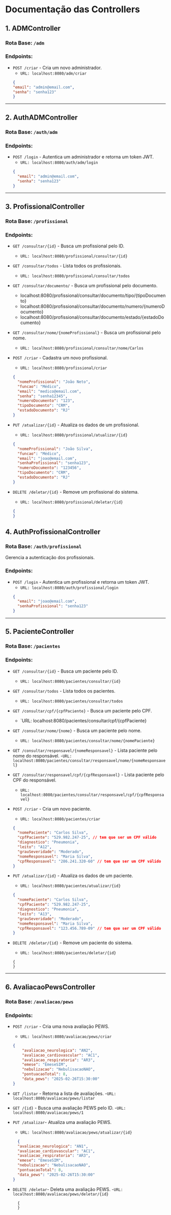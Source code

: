 # Documentação das Controllers

## 1. ADMController

### Rota Base: `/adm`

### Endpoints:
- `POST /criar` - Cria um novo administrador.
  - `URL: localhost:8080/adm/criar`
  ```json
  {
  "email": "admin@email.com",
  "senha": "senha123"
  }
  ```
---

## 2. AuthADMController

### Rota Base: `/auth/adm`

### Endpoints:
- `POST /login` - Autentica um administrador e retorna um token JWT.
  - `URL: localhost:8080/auth/adm/login`
  ```json
  {
    "email": "admin@email.com",
    "senha": "senha123"
  }
  ```
---

## 3. ProfissionalController

### Rota Base: `/profissional`

### Endpoints:
- `GET /consultar/{id}` - Busca um profissional pelo ID.
  - `URL: localhost:8080/profissional/consultar/{id}`

- `GET /consultar/todos` - Lista todos os profissionais.
  - `URL: localhost:8080/profissional/consultar/todos`

- `GET /consultar/documento/` - Busca um profissional pelo documento.
  - localhost:8080/profissional/consultar/documento/tipo/{tipoDocumento}
  - localhost:8080/profissional/consultar/documento/numero/{numeroDocumento}
  - localhost:8080/profissional/consultar/documento/estado/{estadoDocumento}

- `GET /consultar/nome/{nomeProfissional}` - Busca um profissional pelo nome.
  - `URL: localhost:8080/profissional/consultar/nome/Carlos`

- `POST /criar` - Cadastra um novo profissional.
  - `URL: localhost:8080/profissional/criar`
  ```json
  {
    "nomeProfissional": "João Neto",
    "funcao": "Médico",
    "email": "medico@email.com",
    "senha": "senha12345",
    "numeroDocumento": "123",
    "tipoDocumento": "CRM",
    "estadoDocumento": "RJ"
  }
  ```
- `PUT /atualizar/{id}` - Atualiza os dados de um profissional.
  - `URL: localhost:8080/profissional/atualizar/{id}`
  ```json
  {
    "nomeProfissional": "João Silva",
    "funcao": "Médico",
    "email": "joao@email.com",
    "senhaProfissional": "senha123",
    "numeroDocumento": "123456",
    "tipoDocumento": "CRM",
    "estadoDocumento": "RJ"
  }
  ```
- `DELETE /deletar/{id}` - Remove um profissional do sistema.
  - `URL: localhost:8080/profissional/deletar/{id}`
  ```json
  {
  }
  ```

## 4. AuthProfissionalController

### Rota Base: `/auth/profissional`

Gerencia a autenticação dos profissionais.

### Endpoints:
- `POST /login` - Autentica um profissional e retorna um token JWT.
  - `URL: localhost:8080/auth/profissional/login`
  ```json
  {
    "email": "joao@email.com",
    "senhaProfissional": "senha123"
  }
  ```

---

## 5. PacienteController

### Rota Base: `/pacientes`

### Endpoints:
- `GET /consultar/{id}` - Busca um paciente pelo ID.
  - `URL: localhost:8080/pacientes/consultar/{id}`
- `GET /consultar/todos` - Lista todos os pacientes.
  - `URL: localhost:8080/pacientes/consultar/todos`  
- `GET /consultar/cpf/{cpfPaciente}` - Busca um paciente pelo CPF.
  - `URL: localhost:8080/pacientes/consultar/cpf/{cpfPaciente}
- `GET /consultar/nome/{nome}` - Busca um paciente pelo nome.
  - `URL: localhost:8080/pacientes/consultar/nome/{nomePaciente}`
- `GET /consultar/responsavel/{nomeResponsavel}` - Lista paciente pelo nome do responsável.
  -`URL: localhost:8080/pacientes/consultar/responsavel/nome/{nomeResponsavel}`  
- `GET /consultar/responsavel/cpf/{cpfResponsavel}` - Lista paciente pelo CPF do responsável.
  - `URL: localhost:8080/pacientes/consultar/responsavel/cpf/{cpfResponsavel}`
 
- `POST /criar` - Cria um novo paciente.
  - `URL: localhost:8080/pacientes/criar`
  ```json
  {
    "nomePaciente": "Carlos Silva",
    "cpfPaciente": "529.982.247-25", // tem que ser um CPF válido
    "diagnostico": "Pneumonia",
    "leito": "A12",
    "grauSeveridade": "Moderado",
    "nomeResponsavel": "Maria Silva",
    "cpfResponsavel": "286.241.320-60" // tem que ser um CPF válido
  }
  ```
- `PUT /atualizar/{id}` - Atualiza os dados de um paciente.
  - `URL: localhost:8080/pacientes/atualizar/{id}`
  ```json
  {
    "nomePaciente": "Carlos Silva",
    "cpfPaciente": "529.982.247-25",
    "diagnostico": "Pneumonia",
    "leito": "A13",
    "grauSeveridade": "Moderado",
    "nomeResponsavel": "Maria Silva",
    "cpfResponsavel": "123.456.789-09" // tem que ser um CPF válido
  }
  ```
- `DELETE /deletar/{id}` - Remove um paciente do sistema.
  - `URL: localhost:8080/pacientes/deletar/{id}`
  ```
  {
  }
  ```

---

## 6. AvaliacaoPewsController

### Rota Base: `/avaliacao/pews`

### Endpoints:
- `POST /criar` - Cria uma nova avaliação PEWS.
  - `URL: localhost:8080/avaliacao/pews/criar`
  ```json
  {
      "avaliacao_neurologica": "AN2",
      "avaliacao_cardiovascular": "AC1",
      "avaliacao_respiratoria": "AR3",
      "emese": "EmeseSIM",
      "nebulizacao": "NebulisacaoNAO",
      "pontuacaoTotal": 8,
      "data_pews": "2025-02-26T15:30:00"
  }
  ```
- `GET /listar` - Retorna a lista de avaliações.
  -`URL: localhost:8080/avaliacao/pews/listar`

- `GET /{id}` - Busca uma avaliação PEWS pelo ID.
  -`URL: localhost:8080/avaliacao/pews/1`

- `PUT /atualizar`- Atualiza uma avaliação PEWS.
  - `URL: localhost:8080/avaliacao/pews/atualizar/{id}`
  ```json
    {
    "avaliacao_neurologica": "AN1",
    "avaliacao_cardiovascular": "AC1",
    "avaliacao_respiratoria": "AR3",
    "emese": "EmeseSIM",
    "nebulizacao": "NebulisacaoNAO",
    "pontuacaoTotal": 8,
    "data_pews": "2025-02-26T15:30:00"
  }
- `DELETE /deletar`- Deleta uma avaliação PEWS.
  -`URL: localhost:8080/avaliacao/pews/deletar/{id}`
  ```
    {
    }
  ```

